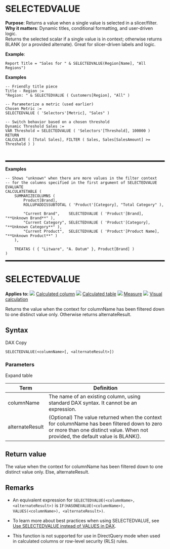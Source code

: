 # SELECTEDVALUE

**Purpose**: Returns a value when a single value is selected in a slicer/filter.  
**Why it matters**: Dynamic titles, conditional formatting, and user-driven logic.  
Returns the selected scalar if a single value is in context; otherwise returns BLANK (or a provided alternate). Great for slicer-driven labels and logic.

**Example**:  
```dax
Report Title = "Sales for " & SELECTEDVALUE(Region[Name], "All Regions")
```

**Examples**

```DAX
-- Friendly title piece
Title - Region :=
"Region: " & SELECTEDVALUE ( Customers[Region], "All" )

-- Parameterize a metric (used earlier)
Chosen Metric :=
SELECTEDVALUE ( 'Selectors'[Metric], "Sales" )

-- Switch behavior based on a chosen threshold
Dynamic Threshold Sales :=
VAR Threshold = SELECTEDVALUE ( 'Selectors'[Threshold], 100000 )
RETURN
CALCULATE ( [Total Sales], FILTER ( Sales, Sales[SalesAmount] >= Threshold ) )
```
&nbsp;
<hr style="border: none; border-top: 3px solid black;">

**Examples**


``` DAX
-- Shows "unknown" when there are more values in the filter context
-- for the columns specified in the first argument of SELECTEDVALUE
EVALUATE
CALCULATETABLE (
    SUMMARIZECOLUMNS (
        Product[Brand],
        ROLLUPADDISSUBTOTAL ( 'Product'[Category], "Total Category" ),
         
        "Current Brand",    SELECTEDVALUE ( 'Product'[Brand],        "**Unknown Brand**" ),
        "Current Category", SELECTEDVALUE ( 'Product'[Category],     "**Unknown Category**" ),
        "Current Product",  SELECTEDVALUE ( 'Product'[Product Name], "**Unknown Product**" )
    ),
     
    TREATAS ( { "Litware", "A. Datum" }, Product[Brand] )
)

```

<hr style="border: none; border-top: 3px solid black;">

# SELECTEDVALUE

**Applies to:** ![](media/icons/yes.png) [Calculated column](/en-us/power-bi/transform-model/desktop-calculations-options#calculated-column-dax) ![](media/icons/yes.png) [Calculated table](/en-us/power-bi/transform-model/desktop-calculations-options#calculated-table) ![](media/icons/yes.png) [Measure](/en-us/power-bi/transform-model/desktop-calculations-options#measures) ![](media/icons/yes.png) [Visual calculation](/en-us/power-bi/transform-model/desktop-calculations-options#visual-calculation)

Returns the value when the context for columnName has been filtered down to one distinct value only. Otherwise returns alternateResult.

## Syntax

DAX Copy

```
SELECTEDVALUE(<columnName>[, <alternateResult>])
```

### Parameters

Expand table

| Term | Definition |
| --- | --- |
| columnName | The name of an existing column, using standard DAX syntax. It cannot be an expression. |
| alternateResult | (Optional) The value returned when the context for columnName has been filtered down to zero or more than one distinct value. When not provided, the default value is BLANK(). |

## Return value

The value when the context for columnName has been filtered down to one distinct value only. Else, alternateResult.

## Remarks

-   An equivalent expression for `SELECTEDVALUE(<columnName>, <alternateResult>)` is `IF(HASONEVALUE(<columnName>), VALUES(<columnName>), <alternateResult>)`.
    
-   To learn more about best practices when using SELECTEDVALUE, see [Use SELECTEDVALUE instead of VALUES in DAX](best-practices/dax-selectedvalue).
    
-   This function is not supported for use in DirectQuery mode when used in calculated columns or row-level security (RLS) rules.